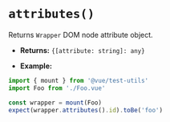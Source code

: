# `attributes()`

Returns `Wrapper` DOM node attribute object.

- **Returns:** `{[attribute: string]: any}`

- **Example:**

```js
import { mount } from '@vue/test-utils'
import Foo from './Foo.vue'

const wrapper = mount(Foo)
expect(wrapper.attributes().id).toBe('foo')
```
